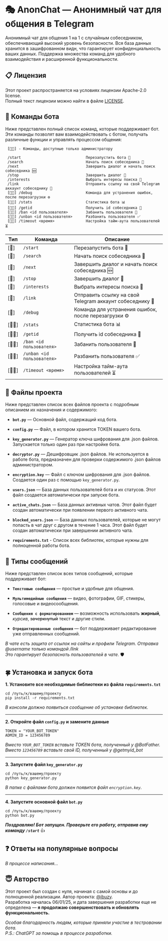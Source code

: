 🎭 AnonChat — Анонимный чат для общения в Telegram
=========================

Анонимный чат для общения 1 на 1 с случайным собеседником, обеспечивающий высокий уровень безопасности.
Вся база данных хранится в зашифрованном видн, что гарантирует конфиденциальность ваших данных.
Поддержка множества команд для удобного взаимодействия и расширенной функциональности.

## 📋 Лицензия
Этот проект распространяется на условиях лицензии Apache-2.0 license.  
Полный текст лицензии можно найти в файле [LICENSE](./LICENSE).

## 🤖 Команды бота
Ниже представлен полный список команд, которые поддерживает бот.
Эти команды позволят вам взаимодействовать с ботом, получать различные функции и управлять процессом общения:
```
 [👮🏼] - Команды, доступные только администратору
 
 /start                             Перезапустить бота 🔄
 /search                            Начать поиск собеседника 🔎
 /next                              Завершить диалог и начать поиск собеседника 🆕
 /stop                              Завершить диалог 🛑
 /interests                         Выбрать интересы поиска 📙
 /link                              Отправить ссылку на свой Telegram аккаунт собеседнику 🔗
 [👮🏼] /debug                        Команда для устранения ошибок, после перезагрузки ⚙️
 [👮🏼] /stats                        Статистика бота 📊
 [👮🏼] /getid                        Получить id собеседника 🚓
 [👮🏼] /ban <id пользователя>        Забанить пользователя 🚫
 [👮🏼] /unban <id пользователя>      Разбанить пользователя ✅
 [👮🏼] /timeout <время>              Настройка тайм-аута пользователей ⏳
```

| Тип | Команда | Описание |
|-----|---------|----------|
| [👥] | `/start` | Перезапустить бота 🔄 |
| [👥] | `/search ` | Начать поиск собеседника 🔎 |
| [👥] | `/next` | Завершить диалог и начать поиск собеседника 🆕 |
| [👥] | `/stop` | Завершить диалог 🛑 |
| [👥] | `/interests` | Выбрать интересы поиска 📙 |
| [👥] | `/link` | Отправить ссылку на свой Telegram аккаунт собеседнику 🔗 |
| [👮] | `/debug` | Команда для устранения ошибок, после перезагрузки ⚙️ |
| [👮🏼] | `/stats` | Статистика бота 📊 |
| [👮🏼] | `/getid` |Получить id собеседника 🚓 |
| [👮🏼] | `/ban <id пользователя>` | Забанить пользователя 🚫 |
| [👮🏼] | `/unban <id пользователя>` | Разбанить пользователя ✅ |
| [👮🏼] | `/timeout <время>` | Настройка тайм-аута пользователей ⏳ |


## 📁 Файлы проекта
Ниже представлен список всех файлов проекта с подробным описанием их назначения и содержимого:

* **`bot.py`** — Основной файл, содержащий код бота.  
  
* **`config.py`** — Файл, в котором хранится TOKEN вашего бота.  
  
* **`key_generator.py`** — Генератор ключа шифрования для .json файлов. Запускается только один раз при настройке бота.  
  
* **`decryptor.py`** — Дешифровщик .json файлов. Не используется в работе бота, предназначен для проверки содержимого .json файлов администратором.  
  
* **`encryption.key`** — Файл с ключом шифрования для .json файлов. Создается один раз с помощью `key_generator.py`.  
  
* **`users.json`** — База данных пользователей бота и их статусов. Этот файл создается автоматически при запуске бота.  
  
* **`active_chats.json`** — База данных активных чатов. Этот файл будет создан автоматически при появлении первого активного чата.  
  
* **`blocked_users.json`** — База данных пользователей, которые не могут попасть в чат друг с другом в течение 1 часа. Этот файл будет создан автоматически при завершении активного чата.  
  
* **`requirements.txt`** - Список всех библиотек, которые нужны для полноценной работы бота.

## 💭 Типы сообщений
Ниже представлен список всех типов сообщений, которые поддерживает бот:

* **`Текстовые сообщения`** — простые и удобные для общения.
  
* **`Мультимедийные сообщения`** — видео, фотографии, GIF, стикеры, голосовые и видеосообщения.
  
* **`Сообщения с форматированием`** — возможность использовать **жирный**, *курсив*, ~~зачеркнутый~~ текст и другие стили.
  
* **`Отредактированные сообщения`** — бот поддерживает редактирование уже отправленных сообщений.
  
*В чате есть защита от ссылок на сайты и профили Telegram. Отправка @username только командой /link*  
*Это гарантирует безопасноть пользователей в чате.* 🛡

## 🍀 Установка и запуск бота

**1. Установите все необходимые библиотеки из файла `requirements.txt`**
```
cd /путь/к/вашему/проекту
pip install -r requirements.txt
```
  
*В консоли должно появиться сообщение об установке библиотек.*
<hr>

**2. Откройте файл `config.py` и замените данные**
  
```
TOKEN = "YOUR_BOT_TOKEN"
ADMIN_ID = 123456789
```
  
*Вместо `YOUR_BOT_TOKEN` вставьте TOKEN бота, полученный у @BotFather.*  
*Вместо `123456789` вставьте свой ID, полученный у @getmyid_bot*
<hr>

**3. Запустите файл `key_generator.py`**
  
```
cd /путь/к/вашему/проекту
python key_generator.py
```
  
*В папке с файлами бота должен появится файл `encryption.key`.*
<hr>

**4. Запустите основной файл `bot.py`**
  
```
cd /путь/к/вашему/проекту
python bot.py
```
  
***Поздравляю! Бот запущен. Проверьте его работу, отправив ему команду `/start`*** 👍

## ❓ Ответы на популярные вопросы

*В процессе написания...*

## 😇 Авторство

Этот проект был создан с нуля, начиная с самой основы и до полноценной реализации. Автор проекта: [@ibuzy](https://t.me/ibuzy).  
Разработка началась 06/01/25, и дата завершения разработки еще не определена — **я продолжаю совершенствовать и обновлять функциональность.**

*Особая благодарность людям, которые приняли участие в тестровании бота.*  
*P.S.: ChatGPT за помощь в процессе разработки.*

